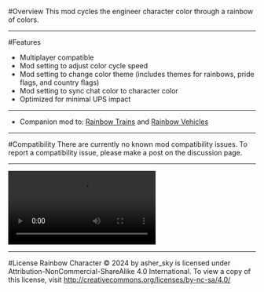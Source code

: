 #Overview
This mod cycles the engineer character color through a rainbow of colors. 

---------------
#Features
- Multiplayer compatible
- Mod setting to adjust color cycle speed
- Mod setting to change color theme (includes themes for rainbows, pride flags, and country flags)
- Mod setting to sync chat color to character color
- Optimized for minimal UPS impact
-----------------
- Companion mod to: [Rainbow Trains](https://mods.factorio.com/mod/rainbow-trains) and  [Rainbow Vehicles](https://mods.factorio.com/mod/rainbow-vehicles)

---------------------
#Compatibility
There are currently no known mod compatibility issues. To report a compatibility issue, please make a post on the discussion page. 

----------

![example gif](https://github.com/jingleheimer-schmidt/imgs/blob/6f44bd33f7cb5a5cbaff60f06fad2c40be83f261/Untitled2.mp4?raw=true)

------------
#License
Rainbow Character © 2024 by asher_sky is licensed under Attribution-NonCommercial-ShareAlike 4.0 International.
To view a copy of this license, visit http://creativecommons.org/licenses/by-nc-sa/4.0/